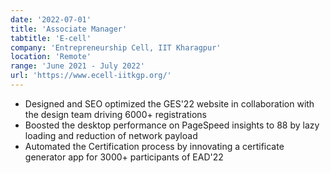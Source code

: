 ```yaml
---
date: '2022-07-01'
title: 'Associate Manager'
tabtitle: 'E-cell'
company: 'Entrepreneurship Cell, IIT Kharagpur'
location: 'Remote'
range: 'June 2021 - July 2022'
url: 'https://www.ecell-iitkgp.org/'
---
```


- Designed and SEO optimized the GES'22 website in collaboration with the design team driving 6000+ registrations
- Boosted the desktop performance on PageSpeed insights to 88 by lazy loading and reduction of network payload
- Automated the Certification process by innovating a certificate generator app for 3000+ participants of EAD'22
